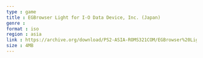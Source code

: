 ```yaml
---
type : game
title : EGBrowser Light for I-O Data Device, Inc. (Japan)
genre : 
format : iso
region : asia
link : https://archive.org/download/PS2-ASIA-ROMS321COM/EGBrowser%20Light%20for%20I-O%20Data%20Device%2C%20Inc.%20%28Japan%29.7z
size : 4MB
---
```

